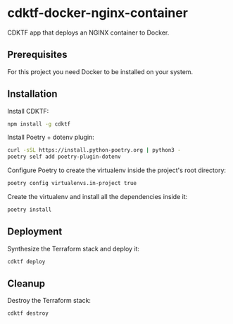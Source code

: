 # cdktf-docker-nginx-container

CDKTF app that deploys an NGINX container to Docker.

## Prerequisites

For this project you need Docker to be installed on your system.

## Installation

Install CDKTF:

```sh
npm install -g cdktf
```

Install Poetry + dotenv plugin:

```sh
curl -sSL https://install.python-poetry.org | python3 -
poetry self add poetry-plugin-dotenv
```

Configure Poetry to create the virtualenv inside the project's root directory:

```sh
poetry config virtualenvs.in-project true
```

Create the virtualenv and install all the dependencies inside it:

```sh
poetry install
```

## Deployment

Synthesize the Terraform stack and deploy it:

```sh
cdktf deploy
```

## Cleanup

Destroy the Terraform stack:

```sh
cdktf destroy
```

